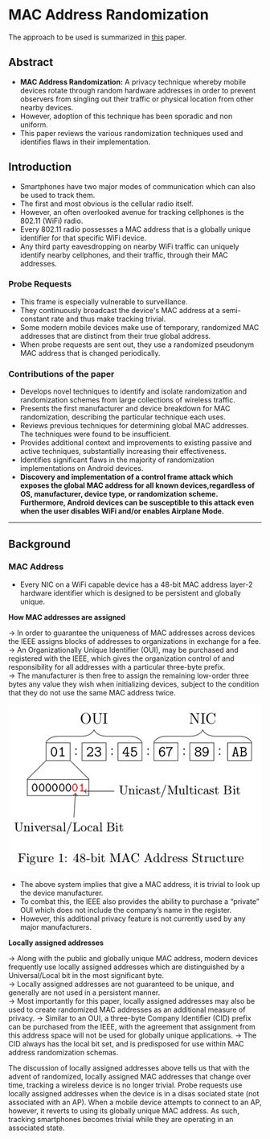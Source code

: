 # MAC Address Randomization

The approach to be used is summarized in [this](https://arxiv.org/abs/1703.02874) paper.

## Abstract

* __MAC Address Randomization:__  A privacy technique whereby mobile devices rotate through random hardware addresses in order to prevent observers from singling out their traffic or physical location from other nearby devices.
* However, adoption of this technique has been sporadic and non uniform.
* This paper reviews the various randomization techniques used and identifies flaws in their implementation.

## Introduction

* Smartphones have two major modes of communication which can also be used to track them.
* The first and most obvious is the cellular radio itself.
* However, an often overlooked  avenue for tracking cellphones is the 802.11 (WiFi) radio.
* Every 802.11 radio possesses a MAC address that is a globally unique identifier for that specific WiFi device.
* Any third party eavesdropping on nearby WiFi traffic can uniquely identify nearby cellphones, and their traffic, through
their MAC addresses.

### Probe Requests

* This frame is especially vulnerable to surveillance.
* They continuously broadcast the device's MAC address at a semi-constant rate and thus make tracking trivial.
* Some modern mobile devices make use of temporary, randomized MAC addresses that are distinct from their true global address.
* When probe requests are sent out, they use a randomized pseudonym MAC address that is changed periodically.

### Contributions of the paper

* Develops novel techniques to identify and isolate randomization and randomization schemes from large collections of wireless traffic.
* Presents the first manufacturer and device breakdown for MAC randomization, describing the particular technique each uses.
* Reviews previous techniques for determining global MAC addresses. The techniques were found to be insufficient.
* Provides additional context and improvements to existing passive and active techniques, substantially increasing their
effectiveness.
* Identifies significant flaws in the majority of randomization implementations on Android devices.
* __Discovery and implementation of a control frame attack which exposes the global MAC address for all known devices,regardless of OS, manufacturer, device type, or randomization scheme. Furthermore, Android devices can be susceptible to this attack even when the user disables WiFi and/or enables Airplane Mode.__

---

## Background

### MAC Address

* Every NIC on a WiFi capable device has a 48-bit MAC address layer-2 hardware identifier which is designed to be persistent and globally unique.

__How MAC addresses are assigned__

&rarr; In order to guarantee the uniqueness of MAC addresses across devices the IEEE assigns blocks of addresses to organizations in exchange for a fee. <br>
&rarr; An Organizationally Unique Identifier (OUI), may be purchased and registered with the IEEE, which gives the organization control of and responsibility for all addresses with a particular three-byte prefix.<br>
&rarr; The manufacturer is then free to assign the remaining low-order three bytes any value they wish when initializing devices, subject to the condition that they do not use the same MAC address twice.<br>

![MAC address](MAC.png)

* The above system implies that give a MAC address, it is trivial to look up the device manufacturer.
* To combat this, the IEEE also provides the ability to purchase a “private” OUI which does not include the company’s name in the register.
* However, this additional privacy feature is not currently used by any major manufacturers.

__Locally assigned addresses__

&rarr; Along with the public and globally unique MAC address, modern devices frequently use locally assigned addresses which are distinguished by a Universal/Local bit in the most significant byte.<br>
&rarr; Locally assigned addresses are not guaranteed to be unique, and generally are not used in a persistent manner.<br>
&rarr; Most importantly for this paper, locally assigned addresses may also be used to create randomized MAC addresses as an additional measure of privacy.
&rarr; Similar to an OUI, a three-byte Company Identifier (CID) prefix can be purchased from the IEEE, with the agreement that assignment from this address space will not be used for globally unique applications.
&rarr; The CID always has the local bit set, and is predisposed for use within MAC address randomization schemas.

The discussion of locally assigned addresses above tells us that with the advent of randomized, locally assigned
MAC addresses that change over time, tracking a wireless device is no longer trivial. Probe requests use locally assigned addresses when the device is in a disas sociated state (not associated with an AP). When a mobile device attempts to connect to an AP, however, it reverts to using its globally unique MAC address. As such, tracking smartphones becomes trivial while
they are operating in an associated state.